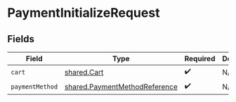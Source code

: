 # PaymentInitializeRequest


## Fields

| Field                                                                          | Type                                                                           | Required                                                                       | Description                                                                    |
| ------------------------------------------------------------------------------ | ------------------------------------------------------------------------------ | ------------------------------------------------------------------------------ | ------------------------------------------------------------------------------ |
| `cart`                                                                         | [shared.Cart](../../models/shared/cart.md)                                     | :heavy_check_mark:                                                             | N/A                                                                            |
| `paymentMethod`                                                                | [shared.PaymentMethodReference](../../models/shared/paymentmethodreference.md) | :heavy_check_mark:                                                             | N/A                                                                            |